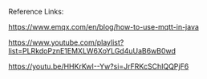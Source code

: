 Reference Links:

https://www.emqx.com/en/blog/how-to-use-mqtt-in-java

https://www.youtube.com/playlist?list=PLRkdoPznE1EMXLW6XoYLGd4uUaB6wB0wd

https://youtu.be/HHKrKwI--Yw?si=JrFRKcSChIQQPjF6